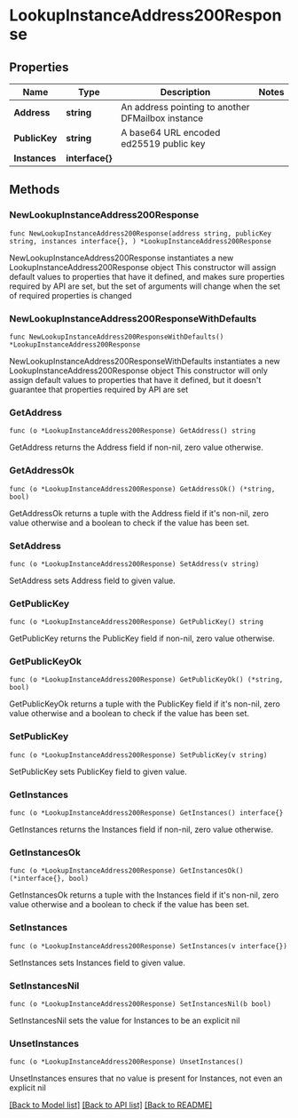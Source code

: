 # LookupInstanceAddress200Response

## Properties

Name | Type | Description | Notes
------------ | ------------- | ------------- | -------------
**Address** | **string** | An address pointing to another DFMailbox instance | 
**PublicKey** | **string** | A base64 URL encoded ed25519 public key | 
**Instances** | **interface{}** |  | 

## Methods

### NewLookupInstanceAddress200Response

`func NewLookupInstanceAddress200Response(address string, publicKey string, instances interface{}, ) *LookupInstanceAddress200Response`

NewLookupInstanceAddress200Response instantiates a new LookupInstanceAddress200Response object
This constructor will assign default values to properties that have it defined,
and makes sure properties required by API are set, but the set of arguments
will change when the set of required properties is changed

### NewLookupInstanceAddress200ResponseWithDefaults

`func NewLookupInstanceAddress200ResponseWithDefaults() *LookupInstanceAddress200Response`

NewLookupInstanceAddress200ResponseWithDefaults instantiates a new LookupInstanceAddress200Response object
This constructor will only assign default values to properties that have it defined,
but it doesn't guarantee that properties required by API are set

### GetAddress

`func (o *LookupInstanceAddress200Response) GetAddress() string`

GetAddress returns the Address field if non-nil, zero value otherwise.

### GetAddressOk

`func (o *LookupInstanceAddress200Response) GetAddressOk() (*string, bool)`

GetAddressOk returns a tuple with the Address field if it's non-nil, zero value otherwise
and a boolean to check if the value has been set.

### SetAddress

`func (o *LookupInstanceAddress200Response) SetAddress(v string)`

SetAddress sets Address field to given value.


### GetPublicKey

`func (o *LookupInstanceAddress200Response) GetPublicKey() string`

GetPublicKey returns the PublicKey field if non-nil, zero value otherwise.

### GetPublicKeyOk

`func (o *LookupInstanceAddress200Response) GetPublicKeyOk() (*string, bool)`

GetPublicKeyOk returns a tuple with the PublicKey field if it's non-nil, zero value otherwise
and a boolean to check if the value has been set.

### SetPublicKey

`func (o *LookupInstanceAddress200Response) SetPublicKey(v string)`

SetPublicKey sets PublicKey field to given value.


### GetInstances

`func (o *LookupInstanceAddress200Response) GetInstances() interface{}`

GetInstances returns the Instances field if non-nil, zero value otherwise.

### GetInstancesOk

`func (o *LookupInstanceAddress200Response) GetInstancesOk() (*interface{}, bool)`

GetInstancesOk returns a tuple with the Instances field if it's non-nil, zero value otherwise
and a boolean to check if the value has been set.

### SetInstances

`func (o *LookupInstanceAddress200Response) SetInstances(v interface{})`

SetInstances sets Instances field to given value.


### SetInstancesNil

`func (o *LookupInstanceAddress200Response) SetInstancesNil(b bool)`

 SetInstancesNil sets the value for Instances to be an explicit nil

### UnsetInstances
`func (o *LookupInstanceAddress200Response) UnsetInstances()`

UnsetInstances ensures that no value is present for Instances, not even an explicit nil

[[Back to Model list]](../README.md#documentation-for-models) [[Back to API list]](../README.md#documentation-for-api-endpoints) [[Back to README]](../README.md)


